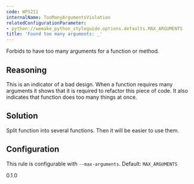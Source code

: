 ```yaml
---
code: WPS211
internalName: TooManyArgumentsViolation
relatedConfigurationParameter:
- python://wemake_python_styleguide.options.defaults.MAX_ARGUMENTS
title: 'Found too many arguments: _'
---
```


Forbids to have too many arguments for a function or method.

## Reasoning
This is an indicator of a bad design. When a function requires many
arguments it shows that it is required to refactor this piece of
code. It also indicates that function does too many things at once.

## Solution
Split function into several functions. Then it will be easier to use
them.

## Configuration
This rule is configurable with `--max-arguments`. Default:
`MAX_ARGUMENTS`

<div class="versionadded">

0.1.0

</div>
